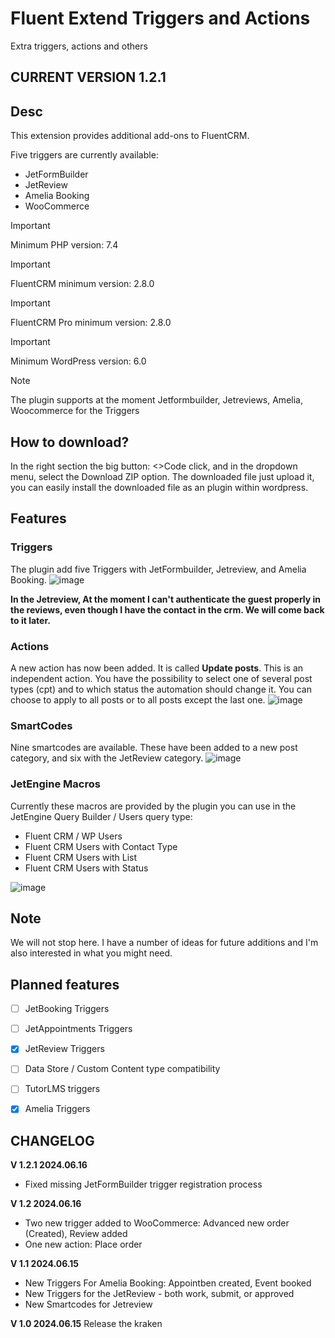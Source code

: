 # Fluent Extend Triggers and Actions
Extra triggers, actions and others 

## CURRENT VERSION 1.2.1

## Desc

This extension provides additional add-ons to FluentCRM.

Five triggers are currently available:

* JetFormBuilder
* JetReview
* Amelia Booking
* WooCommerce

> [!IMPORTANT]
> Minimum PHP version: 7.4

> [!IMPORTANT]
> FluentCRM minimum version: 2.8.0

> [!IMPORTANT]
> FluentCRM Pro minimum version: 2.8.0

> [!IMPORTANT]
> Minimum WordPress version: 6.0

> [!Note]
> The plugin supports at the moment Jetformbuilder, Jetreviews, Amelia, Woocommerce for the Triggers

## How to download?

In the right section the big button: <>Code click, and in the dropdown menu, select the Download ZIP option. The downloaded file just upload it, you can easily install the downloaded file as an plugin within wordpress.

## Features

### Triggers

The plugin add five Triggers with JetFormbuilder, Jetreview, and Amelia Booking.
![image](https://github.com/Lonsdale201/fluent-extend-triggers-and-actions/assets/23199033/a4c373ae-5961-4ec8-af1f-b7aab8593d71)

**In the Jetreview, At the moment I can't authenticate the guest properly in the reviews, even though I have the contact in the crm. We will come back to it later.**


### Actions

A new action has now been added. It is called **Update posts**. This is an independent action. You have the possibility to select one of several post types (cpt) and to which status the automation should change it. You can choose to apply to all posts or to all posts except the last one.
![image](https://github.com/Lonsdale201/fluent-extend-triggers-and-actions/assets/23199033/9d18cad1-94a4-4686-9560-20934daa4b28)

### SmartCodes

Nine smartcodes are available. These have been added to a new post category, and six with the JetReview category.
![image](https://github.com/Lonsdale201/fluent-extend-triggers-and-actions/assets/23199033/b4c25727-695a-49e3-9f2a-a81fd91ab5de)


### JetEngine Macros

Currently these macros are provided by the plugin you can use in the JetEngine Query Builder / Users query type:

* Fluent CRM / WP Users
* Fluent CRM Users with Contact Type
* Fluent CRM Users with List
* Fluent CRM Users with Status

![image](https://github.com/Lonsdale201/fluent-extend-triggers-and-actions/assets/23199033/9b39ee82-e0cd-4fed-b267-2eeb7c02e4d1)


## Note
We will not stop here. I have a number of ideas for future additions and I'm also interested in what you might need.

## Planned features

- [ ] JetBooking Triggers
- [ ] JetAppointments Triggers 
- [X] JetReview Triggers
- [ ] Data Store / Custom Content type compatibility
- [ ] TutorLMS triggers
- [X] Amelia Triggers


## CHANGELOG

**V 1.2.1 2024.06.16**

* Fixed missing JetFormBuilder trigger registration process

**V 1.2 2024.06.16**

* Two new trigger added to  WooCommerce: Advanced new order (Created), Review added
* One new action: Place order

**V 1.1 2024.06.15**

* New Triggers For Amelia Booking: Appointben created, Event booked
* New Triggers for the JetReview - both work, submit, or approved
* New Smartcodes for Jetreview

**V 1.0 2024.06.15**
Release the kraken
